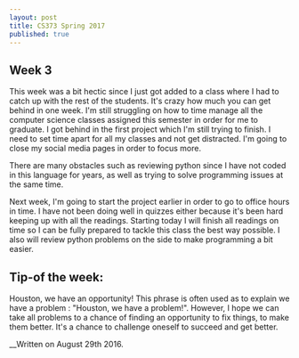 ```yaml
---
layout: post
title: CS373 Spring 2017
published: true
---
```


## Week 3




This week was a bit hectic since I just got added to a class where I had to catch up with the rest of the students. It's crazy how much you can get behind in one week. I'm still struggling on how to time manage all the computer science classes assigned this semester in order for me to graduate. I got behind in the first project which I'm still trying to finish. 
I need to set time apart for all my classes and not get distracted. I'm going to close my social media pages in order to focus more.


There are many obstacles such as reviewing python since I have not coded in this language for years, as well as trying to solve programming issues at the same time. 

Next week, I'm going to start the project earlier in order to go to office hours in time. I have not been doing well in quizzes either because it's been hard keeping up with all the readings. Starting today I will finish all readings on time so I can be fully prepared to tackle this class the best way possible. I also will review python problems on the side to make programming a bit easier.




## Tip-of the week:
Houston, we have an opportunity!
This phrase is often used as to explain we have a problem : "Houston, we have a problem!".
However, I hope we can take all problems to a chance of finding an opportunity to fix things, to make them better. It's a chance to challenge oneself to succeed and get better. 




__Written on August 29th 2016.
